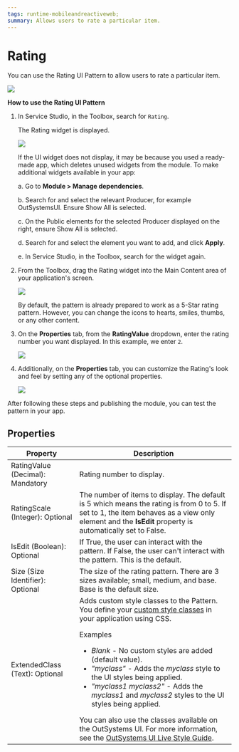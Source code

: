 ```yaml
---
tags: runtime-mobileandreactiveweb;
summary: Allows users to rate a particular item.
---
```


# Rating

You can use the Rating UI Pattern to allow users to rate a particular item. 

![](<images/rating-4-ss.png>)

**How to use the Rating UI Pattern**

1. In Service Studio, in the Toolbox, search for `Rating`.

    The Rating widget is displayed.

    ![](<images/rating-1-ss.png>)

    If the UI widget does not display, it may be because you used a ready-made app, which deletes unused widgets from the module. To make additional widgets available in your app:

    a. Go to **Module > Manage dependencies**.

    b. Search for and select the relevant Producer, for example OutSystemsUI. Ensure Show All is selected. 

    c. On the Public elements for the selected Producer displayed on the right, ensure Show All is selected.
    
    d. Search for and select the element you want to add, and click **Apply**. 
    
    e. In Service Studio, in the Toolbox, search for the widget again.

1. From the Toolbox, drag the Rating widget into the Main Content area of your application's screen.

    ![](<images/rating-2-ss.png>)

    By default, the pattern is already prepared to work as a 5-Star rating pattern. However, you can change the icons to hearts, smiles, thumbs, or any other content.

1. On the **Properties** tab, from the **RatingValue** dropdown, enter the rating number you want displayed. In this example, we enter `2`.  
    
    ![](<images/rating-5-ss.png>)

1. Additionally, on the **Properties** tab, you can customize the Rating's look and feel by setting any of the optional properties.

    ![](<images/rating-3-ss.png>)

After following these steps and publishing the module, you can test the pattern in your app.

## Properties

| Property | Description |
|---|---|
| RatingValue (Decimal): Mandatory | Rating number to display. |
| RatingScale (Integer): Optional | The number of items to display. The default is 5 which means the rating is from 0 to 5. If set to 1, the item behaves as a view only element and the **IsEdit** property is automatically set to False. |
| IsEdit (Boolean): Optional | If True, the user can interact with the pattern. If False, the user can't interact with the pattern. This is the default. |
| Size (Size Identifier): Optional | The size of the rating pattern. There are 3 sizes available; small, medium, and base. Base is the default size.  |
| ExtendedClass (Text): Optional | Adds custom style classes to the Pattern. You define your [custom style classes](../../../look-feel/css.md) in your application using CSS. <p>Examples <ul><li>_Blank_ - No custom styles are added (default value).</li><li>_"myclass"_ - Adds the _myclass_ style to the UI styles being applied.</li><li>_"myclass1 myclass2"_ - Adds the _myclass1_ and _myclass2_ styles to the UI styles being applied.</li></ul></p>You can also use the classes available on the OutSystems UI. For more information, see the [OutSystems UI Live Style Guide](https://outsystemsui.outsystems.com/StyleGuidePreview/Styles). |
